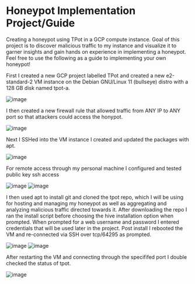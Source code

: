 # Honeypot Implementation Project/Guide
Creating a honeypot using TPot in a GCP compute instance. Goal of this project is to discover malicious traffic to my instance and visualize it to garner insights and gain hands on experience in implementing a honeypot. Feel free to use the following as a guide to implementing your own honeypot!

First I created a new GCP project labelled TPot and created a new e2-standard-2 VM instance on the Debian GNU/Linux 11 (bullseye) distro with a 128 GB disk named tpot-a.

![image](https://github.com/user-attachments/assets/874d38a4-b0f3-4648-996c-7a693287bfdf)

I then created a new firewall rule that allowed traffic from ANY IP to ANY port so that attackers could access the honypot.

![image](https://github.com/user-attachments/assets/94bde67f-ccaf-492b-bf31-feb794f7ec5b)

Next I SSHed into the VM instance I created and updated the packages with apt.

![image](https://github.com/user-attachments/assets/6d1fdbff-1425-4ee0-9f8b-eb5f69ea5856)

For remote access through my personal machine I configured and tested public key ssh access

![image](https://github.com/user-attachments/assets/df77eb38-3679-415b-82fe-d2b89a7b9e67)
![image](https://github.com/user-attachments/assets/a0f5c2e0-58a8-4a8b-bff4-c41eb94390ac)

I then used apt to install git and cloned the tpot repo, which I will be using for hosting and managing my honeypot as well as aggregating and analyzing malicious traffic directed towards it. After downloading the repo I ran the install script before choosing the hive installation option when prompted. When prompted for a web username and password I entered credentials that will be used later in the project. Post install I rebooted the VM and re-connected via SSH over tcp/64295 as prompted.

![image](https://github.com/user-attachments/assets/46247a75-0675-4e7e-8201-aae5cee6d598)
![image](https://github.com/user-attachments/assets/3f82b7dd-8465-4f41-b940-05d1a97690bd)

After restarting the VM and connecting through the specififed port I double checked the status of tpot.

![image](https://github.com/user-attachments/assets/db3e08d7-5e39-468c-b8f5-5b2272248c69)




